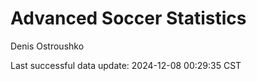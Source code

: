 # Advanced Soccer Statistics
Denis Ostroushko

<!-- gfm -->

Last successful data update: 2024-12-08 00:29:35 CST
